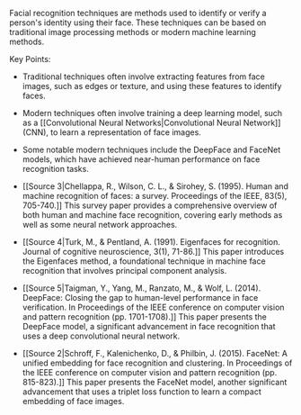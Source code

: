 Facial recognition techniques are methods used to identify or verify a person's identity using their face. These techniques can be based on traditional image processing methods or modern machine learning methods.

Key Points:
- Traditional techniques often involve extracting features from face images, such as edges or texture, and using these features to identify faces.
- Modern techniques often involve training a deep learning model, such as a [[Convolutional Neural Networks|Convolutional Neural Network]] (CNN), to learn a representation of face images.
- Some notable modern techniques include the DeepFace and FaceNet models, which have achieved near-human performance on face recognition tasks.


- [[Source 3|Chellappa, R., Wilson, C. L., & Sirohey, S. (1995). Human and machine recognition of faces: a survey. Proceedings of the IEEE, 83(5), 705-740.]] This survey paper provides a comprehensive overview of both human and machine face recognition, covering early methods as well as some neural network approaches.

- [[Source 4|Turk, M., & Pentland, A. (1991). Eigenfaces for recognition. Journal of cognitive neuroscience, 3(1), 71-86.]] This paper introduces the Eigenfaces method, a foundational technique in machine face recognition that involves principal component analysis.

- [[Source 5|Taigman, Y., Yang, M., Ranzato, M., & Wolf, L. (2014). DeepFace: Closing the gap to human-level performance in face verification. In Proceedings of the IEEE conference on computer vision and pattern recognition (pp. 1701-1708).]] This paper presents the DeepFace model, a significant advancement in face recognition that uses a deep convolutional neural network.

- [[Source 2|Schroff, F., Kalenichenko, D., & Philbin, J. (2015). FaceNet: A unified embedding for face recognition and clustering. In Proceedings of the IEEE conference on computer vision and pattern recognition (pp. 815-823).]] This paper presents the FaceNet model, another significant advancement that uses a triplet loss function to learn a compact embedding of face images.
